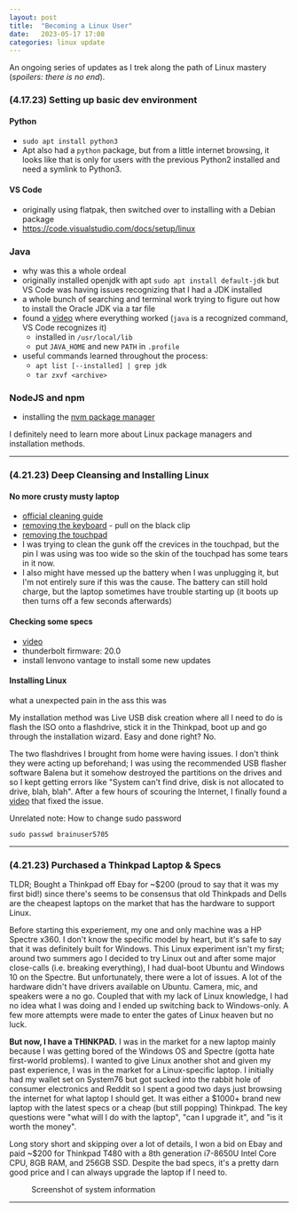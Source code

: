 ```yaml
---
layout: post
title:  "Becoming a Linux User"
date:   2023-05-17 17:08
categories: linux update
---
```


An ongoing series of updates as I trek along the path of Linux mastery (*spoilers: there is no end*).

### (4.17.23) Setting up basic dev environment

#### Python
- `sudo apt install python3`
- Apt also had a `python` package, but from a little internet browsing, it looks like that is only for users with the previous Python2 installed and need a symlink to Python3.

#### VS Code
- originally using flatpak, then switched over to installing with a Debian package
- https://code.visualstudio.com/docs/setup/linux

### Java
- why was this a whole ordeal
- originally installed openjdk with apt `sudo apt install default-jdk` but VS Code was having issues recognizing that I had a JDK installed
- a whole bunch of searching and terminal work trying to figure out how to install the Oracle JDK via a tar file
- found a [video](https://www.youtube.com/watch?v=snN--wBu3xw&ab_channel=OSTechHelp) where everything worked (`java` is a recognized command, VS Code recognizes it)
    - installed in `/usr/local/lib`
    - put `JAVA_HOME` and new `PATH` in `.profile`
- useful commands learned throughout the process: 
    - `apt list [--installed] | grep jdk`
    - `tar zxvf <archive>`

### NodeJS and npm
- installing the [nvm package manager](https://github.com/nvm-sh/nvm#usage)

I definitely need to learn more about Linux package managers and installation methods.

---

### (4.21.23) Deep Cleansing and Installing Linux

#### No more crusty musty laptop
- [official cleaning guide](https://pcsupport.lenovo.com/us/en/products/laptops-and-netbooks/thinkpad-t-series-laptops/thinkpad-t480-type-20l5-20l6/20l5/solutions/ht035676-keeping-your-computer-clean-notebooks-all-in-one-desktops-tiny-in-one-and-monitors)
- [removing the keyboard](https://www.youtube.com/watch?v=0v-WO9VANyE) - pull on the black clip
- [removing the touchpad](https://www.youtube.com/watch?v=E51a_fRZG7Y&ab_channel=ChezDoesStuff)
- I was trying to clean the gunk off the crevices in the touchpad, but the pin I was using was too wide so the skin of the touchpad has some tears in it now.
- I also might have messed up the battery when I was unplugging it, but I'm not entirely sure if this was the cause. The battery can still hold charge, but the laptop sometimes have trouble starting up (it boots up then turns off a few seconds afterwards)

#### Checking some specs
- [video](https://www.youtube.com/watch?v=3hFmIVqpG6s&list=LL&index=2)
- thunderbolt firmware: 20.0 
- install lenvono vantage to install some new updates

#### Installing Linux
what a unexpected pain in the ass this was

My installation method was Live USB disk creation where all I need to do is flash the ISO onto a flashdrive, stick it in the Thinkpad, boot up and go through the installation wizard. Easy and done right? No.

The two flashdrives I brought from home were having issues. I don't think they were acting up beforehand; I was using the recommended USB flasher software Balena but it somehow destroyed the partitions on the drives and so I kept getting errors like "System can't find drive, disk is not allocated to drive, blah, blah". After a few hours of scouring the Internet, I finally found a [video](https://www.youtube.com/watch?v=s80HI2krsNA) that fixed the issue.


Unrelated note: How to change sudo password
```
sudo passwd brainuser5705
```

---

### (4.21.23) Purchased a Thinkpad Laptop & Specs

TLDR; Bought a Thinkpad off Ebay for ~$200 (proud to say that it was my first bid!) since there's seems to be consensus that old Thinkpads and Dells are the cheapest laptops on the market that has the hardware to support Linux.

Before starting this experiement, my one and only machine was a HP Spectre x360. I don't know the specific model by heart, but it's safe to say that it was definitely built for Windows. This Linux experiment isn't my first; around two summers ago I decided to try Linux out and after some major close-calls (i.e. breaking everything), I had dual-boot Ubuntu and Windows 10 on the Spectre. But unfortunately, there were a lot of issues. A lot of the hardware didn't have drivers available on Ubuntu. Camera, mic, and speakers were a no go. Coupled that with my lack of Linux knowledge, I had no idea what I was doing and I ended up switching back to Windows-only. A few more attempts were made to enter the gates of Linux heaven but no luck.

**But now, I have a THINKPAD.** I was in the market for a new laptop mainly because I was getting bored of the Windows OS and Spectre (gotta hate first-world problems). I wanted to give Linux another shot and given my past experience, I was in the market for a Linux-specific laptop. I initially had my wallet set on System76 but got sucked into the rabbit hole of consumer electronics and Reddit so I spent a good two days just browsing the internet for what laptop I should get. It was either a $1000+ brand new laptop with the latest specs or a cheap (but still popping) Thinkpad. The key questions were "what will I do with the laptop", "can I upgrade it", and "is it worth the money".

Long story short and skipping over a lot of details, I won a bid on Ebay and paid ~$200 for Thinkpad T480 with a 8th generation i7-8650U Intel Core CPU, 8GB RAM, and 256GB SSD. Despite the bad specs, it's a pretty darn good price and I can always upgrade the laptop if I need to.

<figure style="width: 400px" class="align-center">
  <img src="{{ '/images/linux_specs.png' | absolute_url }}" alt="">
  <figcaption>Screenshot of system information</figcaption>
</figure>

---